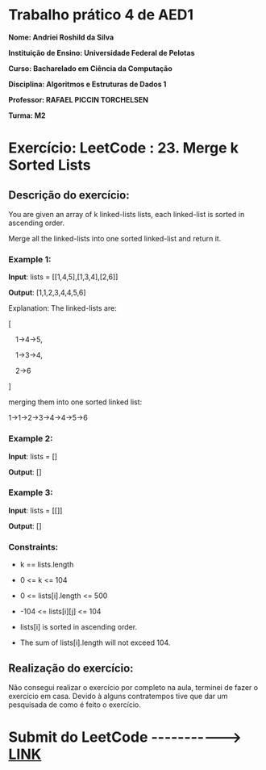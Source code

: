 # Trabalho prático 4 de AED1

**Nome: Andriei Roshild da Silva**

**Instituição de Ensino: Universidade Federal de Pelotas**

**Curso: Bacharelado em Ciência da Computação**

**Disciplina: Algoritmos e Estruturas de Dados 1**

**Professor: RAFAEL PICCIN TORCHELSEN**

**Turma: M2**

# Exercício: LeetCode : 23. Merge k Sorted Lists

## Descrição do exercício:
You are given an array of k linked-lists lists, each linked-list is sorted in ascending order.

Merge all the linked-lists into one sorted linked-list and return it.

### **Example 1:**

**Input**: lists = [[1,4,5],[1,3,4],[2,6]]

**Output**: [1,1,2,3,4,4,5,6]

Explanation: The linked-lists are:

[

&emsp;1->4->5,
  
&emsp;1->3->4,
  
&emsp;2->6

]

merging them into one sorted linked list:

1->1->2->3->4->4->5->6

### **Example 2:**

**Input**: lists = []

**Output**: []

### **Example 3:**

**Input**: lists = [[]]

**Output**: []

### **Constraints:**

- k == lists.length

- 0 <= k <= 104

- 0 <= lists[i].length <= 500

- -104 <= lists[i][j] <= 104

- lists[i] is sorted in ascending order.

- The sum of lists[i].length will not exceed 104.

## Realização do exercício:

Não consegui realizar o exercício por completo na aula, terminei de fazer o exercício em casa. Devido à alguns contratempos tive que dar um pesquisada de como é feito o exercício.

# Submit do LeetCode -----------> [LINK](https://leetcode.com/submissions/detail/1738767616/)
